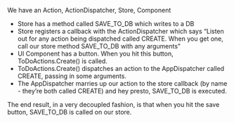 We have an Action, ActionDispatcher, Store, Component

- Store has a method called SAVE_TO_DB which writes to a DB
- Store registers a callback with the ActionDispatcher which says “Listen out for any action being dispatched called CREATE. When you get one, call our store method SAVE_TO_DB with any arguments"
- UI Component has a button. When you hit this button, ToDoActions.Create() is called.
- ToDoActions.Create() dispatches an action to the AppDispatcher called CREATE, passing in some arguments.
- The AppDispatcher marries up our action to the store callback (by name - they’re both called CREATE) and hey presto, SAVE_TO_DB is executed.

The end result, in a very decoupled fashion, is that when you hit the save button, SAVE_TO_DB is called on our store.